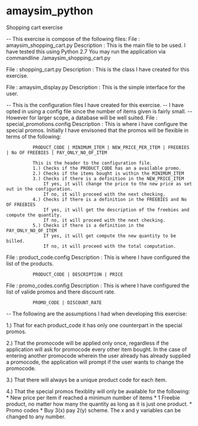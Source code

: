 # amaysim_python
Shopping cart exercise

-- This exercise is compose of the following files:
File : amaysim_shopping_cart.py
Description : This is the main file to be used. I have tested this using Python 2.7
              You may run the application via commandline ./amaysim_shopping_cart.py
              
File : shopping_cart.py
Description : This is the class I have created for this exercise.

File : amaysim_display.py
Description : This is the simple interface for the user.

-- This is the configuration files I have created for this exercise.
-- I have opted in using a config file since the number of items given is fairly small.
-- However for larger scope, a database will be well suited.
File : special_promotions.config
Description : This is where i have configure the special promos.
              Initially I have envisoned that the promos will be flexible in terms of the following:
              
              PRODUCT_CODE | MINIMUM_ITEM | NEW_PRICE_PER_ITEM | FREEBIES | No OF FREEBIES | PAY_ONLY_NO_OF_ITEM
              
              This is the header to the configuration file.
              1.) Checks if the PRODUCT_CODE has an a available promo.
              2.) Checks if the items bought is within the MINIMUM_ITEM
              3.) Checks if there is a definition in the NEW_PRICE_ITEM
                  If yes, it will change the price to the new price as set out in the configuration.
                  If no, it will proceed with the next checking.
              4.) Checks if there is a definition in the FREEBIES and No OF FREEBIES
                  If yes, it will get the description of the freebies and compute the quantity.
                  If no, it will proceed with the next checking.
              5.) Checks if there is a definition in the PAY_ONLY_NO_OF_ITEM
                  If yes, it will get compute the new quantity to be billed.
                  If no, it will proceed with the total computation.
              
File : product_code.config
Description : This is where I have configured the list of the products.
              
              PRODUCT_CODE | DESCRIPTION | PRICE

File : promo_codes.config
Description : This is where I have configured the list of valide promos and there discount rate.

              PROMO_CODE | DISCOUNT_RATE
               

-- The following are the assumptions I had when developing this exercise:

1.) That for each product_code it has only one counterpart in the special promos.

2.) That the promocode will be applied only once, regardless if the application will ask for promocode every other item         bought. In the case of entering another promocode wherein the user already has already supplied a promocode, the application will prompt if the user wants to change the promocode.

3.) That there will always be a unique product code for each item.

4.) That the special promos flexiblity will only be available for the following:
    * New price per item if reached a minimum number of items
    * 1 Freebie product, no matter how many the quantity as long as it is just one product.
    * Promo codes
    * Buy 3(x) pay 2(y) scheme. The x and y variables can be changed to any number. 
